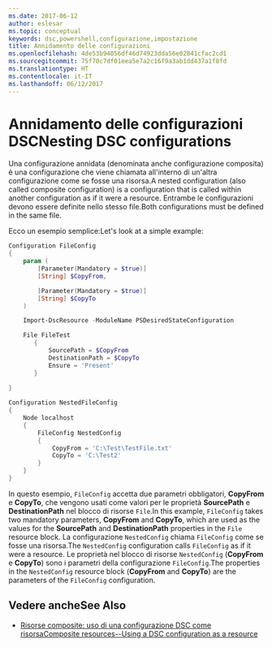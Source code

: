 ```yaml
---
ms.date: 2017-06-12
author: eslesar
ms.topic: conceptual
keywords: dsc,powershell,configurazione,impostazione
title: Annidamento delle configurazioni
ms.openlocfilehash: 4de53b94056df46d74923dda56e02841cfac2cd1
ms.sourcegitcommit: 75f70c7df01eea5e7a2c16f9a3ab1dd437a1f8fd
ms.translationtype: HT
ms.contentlocale: it-IT
ms.lasthandoff: 06/12/2017
---
```

# <a name="nesting-dsc-configurations"></a><span data-ttu-id="9282c-103">Annidamento delle configurazioni DSC</span><span class="sxs-lookup"><span data-stu-id="9282c-103">Nesting DSC configurations</span></span>

<span data-ttu-id="9282c-104">Una configurazione annidata (denominata anche configurazione composita) è una configurazione che viene chiamata all'interno di un'altra configurazione come se fosse una risorsa.</span><span class="sxs-lookup"><span data-stu-id="9282c-104">A nested configuration (also called composite configuration) is a configuration that is called within another configuration as if it were a resource.</span></span>
<span data-ttu-id="9282c-105">Entrambe le configurazioni devono essere definite nello stesso file.</span><span class="sxs-lookup"><span data-stu-id="9282c-105">Both configurations must be defined in the same file.</span></span>

<span data-ttu-id="9282c-106">Ecco un esempio semplice:</span><span class="sxs-lookup"><span data-stu-id="9282c-106">Let's look at a simple example:</span></span>

```powershell
Configuration FileConfig 
{
    param (
        [Parameter(Mandatory = $true)]
        [String] $CopyFrom,

        [Parameter(Mandatory = $true)]
        [String] $CopyTo
    )

    Import-DscResource -ModuleName PSDesiredStateConfiguration

    File FileTest
       {
           SourcePath = $CopyFrom
           DestinationPath = $CopyTo
           Ensure = 'Present'
       }
    
}

Configuration NestedFileConfig
{
    Node localhost
    {
        FileConfig NestedConfig
        {
            CopyFrom = 'C:\Test\TestFile.txt'
            CopyTo = 'C:\Test2'
        }
    }
}
```

<span data-ttu-id="9282c-107">In questo esempio, `FileConfig` accetta due parametri obbligatori, **CopyFrom** e **CopyTo**, che vengono usati come valori per le proprietà **SourcePath** e **DestinationPath** nel blocco di risorse `File`.</span><span class="sxs-lookup"><span data-stu-id="9282c-107">In this example, `FileConfig` takes two mandatory parameters,  **CopyFrom** and **CopyTo**, which are used as the values for the **SourcePath** and **DestinationPath** properties in the `File` resource block.</span></span> <span data-ttu-id="9282c-108">La configurazione `NestedConfig` chiama `FileConfig` come se fosse una risorsa.</span><span class="sxs-lookup"><span data-stu-id="9282c-108">The `NestedConfig` configuration calls `FileConfig` as if it were a resource.</span></span>
<span data-ttu-id="9282c-109">Le proprietà nel blocco di risorse `NestedConfig` (**CopyFrom** e **CopyTo**) sono i parametri della configurazione `FileConfig`.</span><span class="sxs-lookup"><span data-stu-id="9282c-109">The properties in the `NestedConfig` resource block (**CopyFrom** and **CopyTo**) are the parameters of the `FileConfig` configuration.</span></span>

## <a name="see-also"></a><span data-ttu-id="9282c-110">Vedere anche</span><span class="sxs-lookup"><span data-stu-id="9282c-110">See Also</span></span>

- [<span data-ttu-id="9282c-111">Risorse composite: uso di una configurazione DSC come risorsa</span><span class="sxs-lookup"><span data-stu-id="9282c-111">Composite resources--Using a DSC configuration as a resource</span></span>](authoringResourceComposite.md)


